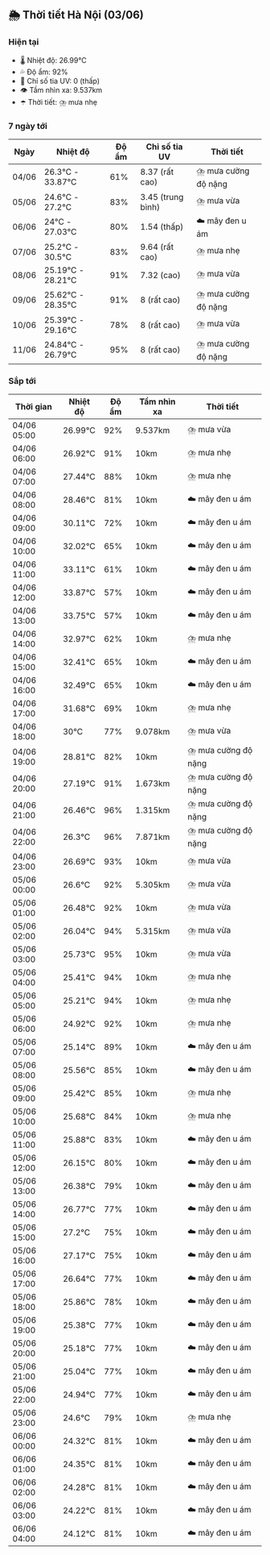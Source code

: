 ## 🌦️ Thời tiết Hà Nội (03/06)

### Hiện tại

- 🌡️ Nhiệt độ: 26.99℃
- 💦 Độ ẩm: 92%
- 🌟 Chỉ số tia UV: 0 (thấp)
- 👁️ Tầm nhìn xa: 9.537km
- ☂️ Thời tiết: ⛈️ mưa nhẹ

### 7 ngày tới

| Ngày | Nhiệt độ | Độ ẩm | Chỉ số tia UV | Thời tiết |
| --- | --- | --- | --- | --- |
| 04/06 | 26.3℃ - 33.87℃ | 61% | 8.37 (rất cao) | ⛈️ mưa cường độ nặng |
| 05/06 | 24.6℃ - 27.2℃ | 83% | 3.45 (trung bình) | ⛈️ mưa vừa |
| 06/06 | 24℃ - 27.03℃ | 80% | 1.54 (thấp) | ☁️ mây đen u ám |
| 07/06 | 25.2℃ - 30.5℃ | 83% | 9.64 (rất cao) | ⛈️ mưa nhẹ |
| 08/06 | 25.19℃ - 28.21℃ | 91% | 7.32 (cao) | ⛈️ mưa vừa |
| 09/06 | 25.62℃ - 28.35℃ | 91% | 8 (rất cao) | ⛈️ mưa cường độ nặng |
| 10/06 | 25.39℃ - 29.16℃ | 78% | 8 (rất cao) | ⛈️ mưa vừa |
| 11/06 | 24.84℃ - 26.79℃ | 95% | 8 (rất cao) | ⛈️ mưa cường độ nặng |

### Sắp tới

| Thời gian | Nhiệt độ | Độ ẩm | Tầm nhìn xa | Thời tiết |
| --- | --- | --- | --- | --- |
| 04/06 05:00 | 26.99℃ | 92% | 9.537km | ⛈️ mưa vừa |
| 04/06 06:00 | 26.92℃ | 91% | 10km | ⛈️ mưa nhẹ |
| 04/06 07:00 | 27.44℃ | 88% | 10km | ⛈️ mưa nhẹ |
| 04/06 08:00 | 28.46℃ | 81% | 10km | ☁️ mây đen u ám |
| 04/06 09:00 | 30.11℃ | 72% | 10km | ☁️ mây đen u ám |
| 04/06 10:00 | 32.02℃ | 65% | 10km | ☁️ mây đen u ám |
| 04/06 11:00 | 33.11℃ | 61% | 10km | ☁️ mây đen u ám |
| 04/06 12:00 | 33.87℃ | 57% | 10km | ☁️ mây đen u ám |
| 04/06 13:00 | 33.75℃ | 57% | 10km | ☁️ mây đen u ám |
| 04/06 14:00 | 32.97℃ | 62% | 10km | ⛈️ mưa nhẹ |
| 04/06 15:00 | 32.41℃ | 65% | 10km | ☁️ mây đen u ám |
| 04/06 16:00 | 32.49℃ | 65% | 10km | ☁️ mây đen u ám |
| 04/06 17:00 | 31.68℃ | 69% | 10km | ⛈️ mưa nhẹ |
| 04/06 18:00 | 30℃ | 77% | 9.078km | ⛈️ mưa vừa |
| 04/06 19:00 | 28.81℃ | 82% | 10km | ⛈️ mưa cường độ nặng |
| 04/06 20:00 | 27.19℃ | 91% | 1.673km | ⛈️ mưa cường độ nặng |
| 04/06 21:00 | 26.46℃ | 96% | 1.315km | ⛈️ mưa cường độ nặng |
| 04/06 22:00 | 26.3℃ | 96% | 7.871km | ⛈️ mưa cường độ nặng |
| 04/06 23:00 | 26.69℃ | 93% | 10km | ⛈️ mưa vừa |
| 05/06 00:00 | 26.6℃ | 92% | 5.305km | ⛈️ mưa vừa |
| 05/06 01:00 | 26.48℃ | 92% | 10km | ⛈️ mưa vừa |
| 05/06 02:00 | 26.04℃ | 94% | 5.315km | ⛈️ mưa vừa |
| 05/06 03:00 | 25.73℃ | 95% | 10km | ⛈️ mưa vừa |
| 05/06 04:00 | 25.41℃ | 94% | 10km | ⛈️ mưa nhẹ |
| 05/06 05:00 | 25.21℃ | 94% | 10km | ⛈️ mưa nhẹ |
| 05/06 06:00 | 24.92℃ | 92% | 10km | ⛈️ mưa nhẹ |
| 05/06 07:00 | 25.14℃ | 89% | 10km | ☁️ mây đen u ám |
| 05/06 08:00 | 25.56℃ | 85% | 10km | ☁️ mây đen u ám |
| 05/06 09:00 | 25.42℃ | 85% | 10km | ⛈️ mưa nhẹ |
| 05/06 10:00 | 25.68℃ | 84% | 10km | ⛈️ mưa nhẹ |
| 05/06 11:00 | 25.88℃ | 83% | 10km | ☁️ mây đen u ám |
| 05/06 12:00 | 26.15℃ | 80% | 10km | ☁️ mây đen u ám |
| 05/06 13:00 | 26.38℃ | 79% | 10km | ☁️ mây đen u ám |
| 05/06 14:00 | 26.77℃ | 77% | 10km | ☁️ mây đen u ám |
| 05/06 15:00 | 27.2℃ | 75% | 10km | ☁️ mây đen u ám |
| 05/06 16:00 | 27.17℃ | 75% | 10km | ☁️ mây đen u ám |
| 05/06 17:00 | 26.64℃ | 77% | 10km | ☁️ mây đen u ám |
| 05/06 18:00 | 25.86℃ | 78% | 10km | ☁️ mây đen u ám |
| 05/06 19:00 | 25.38℃ | 77% | 10km | ☁️ mây đen u ám |
| 05/06 20:00 | 25.18℃ | 77% | 10km | ☁️ mây đen u ám |
| 05/06 21:00 | 25.04℃ | 77% | 10km | ☁️ mây đen u ám |
| 05/06 22:00 | 24.94℃ | 77% | 10km | ☁️ mây đen u ám |
| 05/06 23:00 | 24.6℃ | 79% | 10km | ⛈️ mưa nhẹ |
| 06/06 00:00 | 24.32℃ | 81% | 10km | ☁️ mây đen u ám |
| 06/06 01:00 | 24.35℃ | 81% | 10km | ☁️ mây đen u ám |
| 06/06 02:00 | 24.28℃ | 81% | 10km | ☁️ mây đen u ám |
| 06/06 03:00 | 24.22℃ | 81% | 10km | ☁️ mây đen u ám |
| 06/06 04:00 | 24.12℃ | 81% | 10km | ☁️ mây đen u ám |
